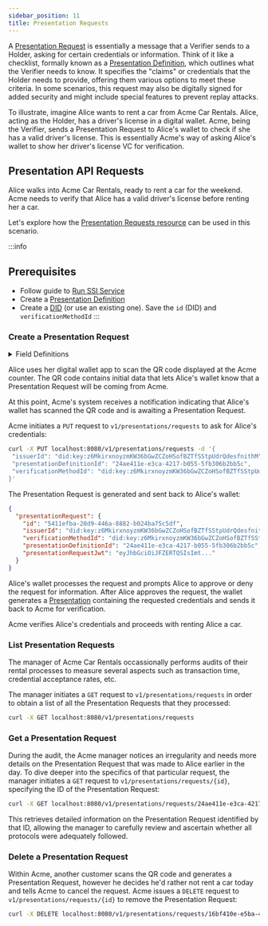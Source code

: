 ```yaml
---
sidebar_position: 11
title: Presentation Requests
---
```


A [Presentation Request](https://identity.foundation/presentation-exchange/spec/v2.0.0/#presentation-request) is essentially a message that a Verifier sends to a Holder, asking for certain credentials or information. Think of it like a checklist, formally known as a [Presentation Definition](https://identity.foundation/presentation-exchange/spec/v2.0.0/#presentation-definition), which outlines what the Verifier needs to know. It specifies the "claims" or credentials that the Holder needs to provide, offering them various options to meet these criteria. In some scenarios, this request may also be digitally signed for added security and might include special features to prevent replay attacks.

To illustrate, imagine Alice wants to rent a car from Acme Car Rentals. Alice, acting as the Holder, has a driver's license in a digital wallet. Acme, being the Verifier, sends a Presentation Request to Alice's wallet to check if she has a valid driver's license. This is essentially Acme's way of asking Alice's wallet to show her driver's license VC for verification.

## Presentation API Requests

Alice walks into Acme Car Rentals, ready to rent a car for the weekend. 
Acme needs to verify that Alice has a valid driver's license before renting her a car.

Let's explore how the [Presentation Requests resource](/docs/apis/ssi-service#tag/PresentationRequests) can be used in this scenario.


:::info
## Prerequisites
- Follow guide to [Run SSI Service](run-ssi-service)
- Create a [Presentation Definition](/docs/apis/ssi-service#tag/Presentations/paths/~1v1~1presentations~1definitions/put)
- Create a [DID](create-did) (or use an existing one). Save the `id` (DID) and `verificationMethodId`
:::

### Create a Presentation Request

<details>
<summary>Field Definitions</summary>

#### Required

- `issuerId` (string) - DID of the issuer of the Presentation Definition. The DID must have been previously created with the DID API.

- `verificationMethodId` (string) - ID of the `verificationMethod` whose private key is stored in the SSI Service. This is defined within the DID Document.

- `presentationDefinitionId` (string) - ID of the presentation definition to use for this request.


#### Optional

- `audience`	(array of strings) - The [audience claim](https://www.rfc-editor.org/rfc/rfc7519.html#section-4.1.3) specifies who the Presentation Request is intended for. If used, each recipient processing the Presentation Request (like Acme in our example) should find their DIDs listed in this field, or else reject the request. This helps ensure that the Presentation Request is being used by the right parties.

- `callbackUrl`	(string) - The URL where the presentation submission should be sent. If provided, this is the endpoint to which the presenter (like Alice's wallet in our example) will send the necessary credentials for verification. 

- `expiration`	(string) - The deadline for using this Presentation Request. After this time, the request becomes invalid and can't be processed.

</details>



Alice uses her digital wallet app to scan the QR code displayed at the Acme counter. The QR code contains initial data that lets Alice's wallet know that a Presentation Request will be coming from Acme.

At this point, Acme's system receives a notification indicating that Alice's wallet has scanned the QR code and is awaiting a Presentation Request.

Acme initiates a `PUT` request to `v1/presentations/requests` to ask for Alice's credentials:

```bash
curl -X PUT localhost:8080/v1/presentations/requests -d '{
 "issuerId": "did:key:z6MkirxnoyzmKW36bGwZCZoHSofBZTfSStpUdrQdesfnithM",
 "presentationDefinitionId": "24ae411e-e3ca-4217-b055-5fb306b2bb5c",
 "verificationMethodId": "did:key:z6MkirxnoyzmKW36bGwZCZoHSofBZTfSStpUdrQdesfnithM#z6MkirxnoyzmKW36bGwZCZoHSofBZTfSStpUdrQdesfnithM"
}'
```

The Presentation Request is generated and sent back to Alice's wallet:

```json
{
  "presentationRequest": {
    "id": "5411efba-20d9-446a-8882-b024ba75c5df",
    "issuerId": "did:key:z6MkirxnoyzmKW36bGwZCZoHSofBZTfSStpUdrQdesfnithM",
    "verificationMethodId": "did:key:z6MkirxnoyzmKW36bGwZCZoHSofBZTfSStpUdrQdesfnithM#z6MkirxnoyzmKW36bGwZCZoHSofBZTfSStpUdrQdesfnithM",
    "presentationDefinitionId": "24ae411e-e3ca-4217-b055-5fb306b2bb5c",
    "presentationRequestJwt": "eyJhbGciOiJFZERTQSIsImt..."
  }
}
```

Alice's wallet processes the request and prompts Alice to approve or deny the request for information. After Alice approves the request, the wallet generates a [Presentation](/docs/ssi/verifiable-presentations) containing the requested credentials and sends it back to Acme for verification.

Acme verifies Alice's credentials and proceeds with renting Alice a car.

### List Presentation Requests

The manager of Acme Car Rentals occassionally performs audits of their rental processes to measure several aspects such as transaction time, credential acceptance rates, etc. 

The manager initiates a `GET` request to `v1/presentations/requests` in order to obtain a list of all the Presentation Requests that they processed:

```bash
curl -X GET localhost:8080/v1/presentations/requests
```


### Get a Presentation Request

During the audit, the Acme manager notices an irregularity and needs more details on the Presentation Request that was made to Alice earlier in the day. To dive deeper into the specifics of that particular request, the manager initiates a `GET` request to `v1/presentations/requests/{id}`, specifying the ID of the Presentation Request:

```bash
curl -X GET localhost:8080/v1/presentations/requests/24ae411e-e3ca-4217-b055-5fb306b2bb5c
```

This retrieves detailed information on the Presentation Request identified by that ID, allowing the manager to carefully review and ascertain whether all protocols were adequately followed.

### Delete a Presentation Request

Within Acme, another customer scans the QR code and generates a Presentation Request, however he decides he'd rather not rent a car today and tells Acme to cancel the request. Acme issues a `DELETE` request to `v1/presentations/requests/{id}` to remove the Presentation Request:

```bash
curl -X DELETE localhost:8080/v1/presentations/requests/16bf410e-e5ba-4318-b144-5fb306b2aa6a
```